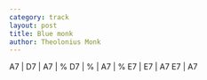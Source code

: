 ```yaml
---
category: track
layout: post
title: Blue monk
author: Theolonius Monk
---
```


<canvas class="chords"  markdown="0">A7 | D7 | A7 | %
D7 | % | A7 | %
E7 | E7 | A7 E7 | A7 </canvas>





